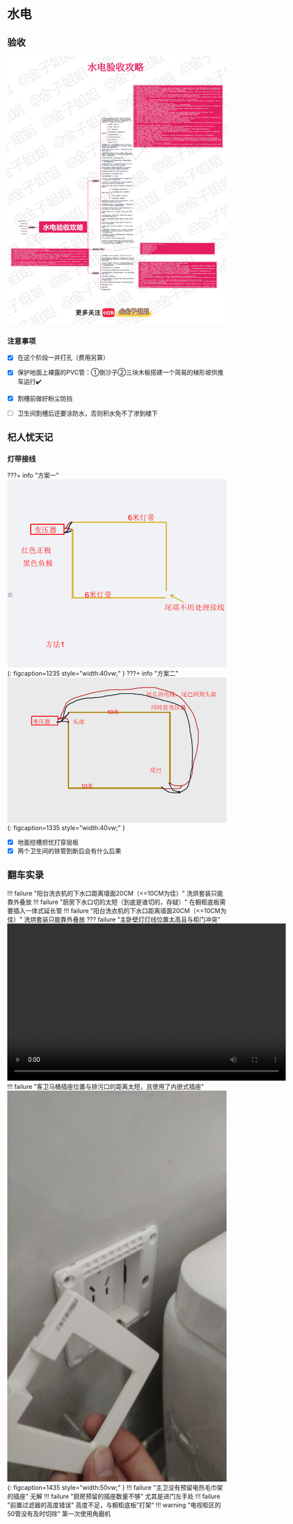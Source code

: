 # 水电

## 验收
![避坑攻略](images/水电验收.jpeg "水电验收")

### 注意事项
- [x] 在这个阶段一并打孔（费用另算）
- [x] 保护地面上裸露的PVC管：①倒沙子②三块木板搭建一个简易的梯形坡供推车运行✔️
- [x] 割槽前做好粉尘防挡
- [ ] 卫生间割槽后还要涂防水，否则积水免不了渗到楼下


## 杞人忧天记

### 灯带接线
???+ info "方案一"
  ![避坑攻略](images/灯带接线方案一.png "监工指南"){: figcaption=1235 style="width:40vw;" }
???+ info "方案二"
  ![避坑攻略](images/灯带接线方案二.jpg "监工指南"){: figcaption=1335 style="width:40vw;" }
  
- [x] 地面挖槽担忧打穿层板
- [x] 两个卫生间的铁管割断后会有什么后果

## 翻车实录
!!! failure "阳台洗衣机的下水口距离墙面20CM（<=10CM为佳）"
    洗烘套装只能靠外叠放
!!! failure "厨房下水口切的太短（到底是谁切的，存疑）"
    在橱柜底板需要插入一体式延长管
!!! failure "阳台洗衣机的下水口距离墙面20CM（<=10CM为佳）"
    洗烘套装只能靠外叠放
??? failure "主卧壁灯灯线位置太高且与柜门冲突"
    <video width="640" height="360" controls>
        <source src="../videos/壁灯.mp4" type="video/mp4">
    </video> 
!!! failure "客卫马桶插座位置与排污口的距离太短，且使用了内嵌式插座"
    ![避坑攻略](images/马桶插座.jpg "马桶插座"){: figcaption=1435 style="width:50vw;" }
!!! failure "主卫没有预留电热毛巾架的插座"
    无解
!!! failure "厨房预留的插座数量不够"
    尤其是进门左手处
!!! failure "前置过滤器的高度错误"
    高度不足，与橱柜底板”打架“
!!! warning "电视柜区的50管没有及时切除"
    第一次使用角磨机
